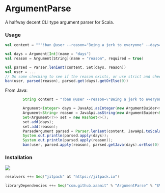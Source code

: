 # ArgumentParse

A halfway decent CLI type argument parser for Scala.


### Usage

```scala
val content = """!ban @user --reason="Being a jerk to everyone" --days=7"""

val days = Argument[Int](name = "days")
val reason = Argument[String](name = "reason", required = true)

val parsed = Parser.lenient(content, Set(days, reason))
val user = ...
// Do some checking to see if the reason exists, or use strict and check the Failure state
ban(user, parsed(reason), parsed.get(days).getOrElse(0))
```


From Java:
```java
        String content = "!ban @user --reason=\"Being a jerk to everyone\" --days=7";

        Argument<Integer> days = JavaApi.asInteger(new ArgumentBuider<>("days"));
        Argument<String> reason = JavaApi.asString(new ArgumentBuider<String>("reason").required(true));
        Set<Argument<?>> set = new HashSet<>();
        set.add(days);
        set.add(reason);
        ParsedArgument parsed = Parser.lenient(content, JavaApi.toScalaSet(set));
        System.out.println(parsed.apply(days));
        System.out.println(parsed.apply(reason));
        ban(user, parsed.apply(reason), parsed.getJava(days).orElse(0));
```


### Installation 
[![](https://jitpack.io/v/xaanit/ArgumentParse.svg)](https://jitpack.io/#xaanit/ArgumentParse)


```scala
resolvers ++= Seq("jitpack" at "https://jitpack.io")

libraryDependencies ++= Seq("com.github.xaanit" % "ArgumentParse" % "$VERSION$")

```

